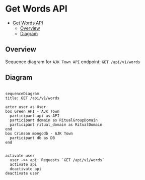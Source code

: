 
# Get Words API

<!-- TOC -->

- [Get Words API](#get-words-api)
  - [Overview](#overview)
  - [Diagram](#diagram)

<!-- /TOC -->

## Overview
Sequence diagram for `AJK Town API` endpoint: `GET /api/v1/words`

## Diagram

```mermaid

sequenceDiagram
title: GET /api/v1/words

actor user as User
box Green API - AJK Town
  participant api as API
  participant domain as RitualGroupDomain
  participant ritual_domain as RitualDomain
end
box Crimson mongodb - AJK Town
  participant db as DB
end


activate user
  user ->> api: Requests `GET /api/v1/words`
  activate api
  deactivate api
deactivate user
```